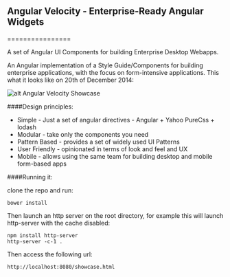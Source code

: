 ## Angular Velocity - Enterprise-Ready Angular Widgets
================

A set of Angular UI Components for building Enterprise Desktop Webapps.

An Angular implementation of a Style Guide/Components for building enterprise applications, with the focus on form-intensive applications. This what it looks like on 20th of December 2014:

![alt Angular Velocity Showcase](http://url/to/img.png)


####Design principles:

-  Simple - Just a set of angular directives - Angular + Yahoo PureCss + lodash
- Modular - take only the components you need
- Pattern Based - provides a set of widely used UI Patterns 
- User Friendly - opinionated in terms of look and feel and UX 
- Mobile - allows using the same team for building desktop and mobile form-based apps

####Running it:

clone the repo and run:

    bower install

Then launch an http server on the root directory, for example this will launch http-server with the cache disabled:

    npm install http-server
    http-server -c-1 .

Then access the following url:

    http://localhost:8080/showcase.html

